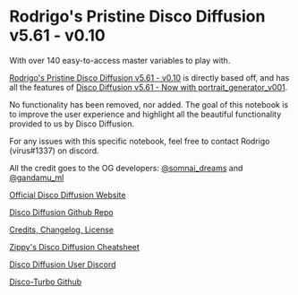 # Rodrigo's Pristine Disco Diffusion v5.61 - v0.10

With over 140 easy-to-access master variables to play with.

[Rodrigo's Pristine Disco Diffusion v5.61 - v0.10](https://github.com/rodrigo-barraza/pristine-disco-diffusion) is directly based off, and has all the features of [Disco Diffusion v5.61 - Now with portrait_generator_v001](https://colab.research.google.com/github/alembics/disco-diffusion/blob/main/Disco_Diffusion.ipynb).

No functionality has been removed, nor added. The goal of this notebook is to improve the user experience and highlight all the beautiful functionality provided to us by Disco Diffusion.

For any issues with this specific notebook, feel free to contact Rodrigo (virus#1337) on discord.

All the credit goes to the OG developers: [@somnai_dreams](https://twitter.com/somnai_dreams) and [@gandamu_ml](https://twitter.com/gandamu_ml)

[Official Disco Diffusion Website](http://discodiffusion.com/)

[Disco Diffusion Github Repo](https://github.com/alembics/disco-diffusion)

[Credits, Changelog, License](https://colab.research.google.com/github/alembics/disco-diffusion/blob/main/Disco_Diffusion.ipynb)

[Zippy's Disco Diffusion Cheatsheet](https://docs.google.com/document/d/1l8s7uS2dGqjztYSjPpzlmXLjl5PM3IGkRWI3IiCuK7g/edit)

[Disco Diffusion User Discord](https://discord.gg/XGZrFFCRfN)

[Disco-Turbo Github](https://github.com/zippy731/disco-diffusion-turbo)
